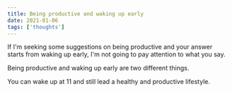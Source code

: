 ```yaml
---
title: Being productive and waking up early
date: 2021-01-06
tags: ['thoughts']
---
```


If I'm seeking some suggestions on being productive and your answer starts from waking up early, I'm not going to pay attention to what you say.

Being productive and waking up early are two different things.

You can wake up at 11 and still lead a healthy and productive lifestyle.
